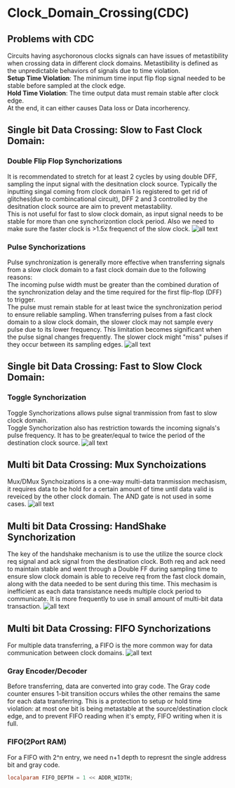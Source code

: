 # Clock_Domain_Crossing(CDC)
## Problems with CDC
Circuits having asychoronous clocks signals can have issues of metastibility when crossing data in different clock domains.  Metastibility is defined as the unpredictable behaviors of signals due to time violation.
<br />**Setup Time Violation**: The minimum time input flip flop signal needed to be stable before sampled at the clock edge.
<br />**Hold Time Violation**: The time output data must remain stable after clock edge. 
<br />At the end, it can either causes Data loss or Data incorherency.

## Single bit Data Crossing: Slow to Fast Clock Domain:
### Double Flip Flop Synchorizations
It is recommendated to stretch for at least 2 cycles by using double DFF, sampling the input signal with the desitnation clock source. Typically the inputting singal coming from clock domain 1 is registered to get rid of glitches(due to combincational circuit), DFF 2 and 3 controlled by the desitnation clock source are aim to prevent metastability.  
This is not useful for fast to slow clock domain, as input signal needs to be stable for more than one synchorizontion clock period. Also we need to make sure the faster clock is >1.5x frequenct of the slow clock.
![all text](../images/2ff.png)
### Pulse Synchorizations 
Pulse synchronization is generally more effective when transferring signals from a slow clock domain to a fast clock domain due to the following reasons:
<br />The incoming pulse width must be greater than the combined duration of the synchronization delay and the time required for the first flip-flop (DFF) to trigger.
<br />The pulse must remain stable for at least twice the synchronization period to ensure reliable sampling.
When transferring pulses from a fast clock domain to a slow clock domain, the slower clock may not sample every pulse due to its lower frequency.  This limitation becomes significant when the pulse signal changes frequently. The slower clock might "miss" pulses if they occur between its sampling edges.
![all text](../images/edge-2ff.png)

## Single bit Data Crossing: Fast to Slow Clock Domain:
### Toggle Synchorization
Toggle Synchorizations allows pulse signal tranmission from fast to slow clock domain.  
Toggle Synchorization also has restriction towards the incoming signals's pulse frequency. It has to be greater/equal to twice the period of the destination clock source.
![all text](../images/toggle_2ff.png)
## Multi bit Data Crossing: Mux Synchoizations
Mux/DMux Synchoizations is a one-way multi-data tranmission mechasism, it requires data to be hold for a certain amount of time until data valid is reveiced by the other clock domain. The AND gate is not used in some cases.
![all text](../images/mux.png)
## Multi bit Data Crossing: HandShake Synchorization
The key of the handshake mechanism is to use the utilize the source clock req signal and ack signal from the destination clock. Both req and ack need to maintain stable and went through a Double FF during sampling time to ensure slow clock domain is able to receive req from the fast clock domain, along with the data needed to be sent during this time.
This mechasim is inefficient as each data transistance needs multiple clock period to communicate.  It is more frequently to use in small amount of multi-bit data transaction.
![all text](../images/handshake.png)
## Multi bit Data Crossing: FIFO Synchorizations 
For multiple data transferring, a FIFO is the more common way for data communication between clock domains. 
![all text](../images/asyn_fifo.png)
### Gray Encoder/Decoder 
Before transferring, data are converted into gray code.  The Gray code counter ensures 1-bit transition occurs whiles the other remains the same for each data transferring.  This is a protection to setup or hold time violation: at most one bit is being metastable at the source/destination clock edge, and to prevent FIFO reading when it's empty, FIFO writing when it is full. 
### FIFO(2Port RAM)
For a FIFO with 2^n entry, we need n+1 depth to represnt the single address bit and gray code.
```Verilog
localparam FIFO_DEPTH = 1 << ADDR_WIDTH;
```



